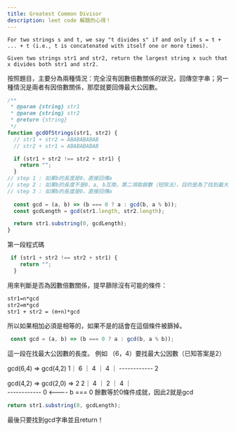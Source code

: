 ```yaml
---
title: Greatest Common Divisor
description: leet code 解題的心得！
---
```

```
For two strings s and t, we say "t divides s" if and only if s = t + ... + t (i.e., t is concatenated with itself one or more times).

Given two strings str1 and str2, return the largest string x such that x divides both str1 and str2.
```

按照題目，主要分為兩種情況：完全沒有因數倍數關係的狀況，回傳空字串；另一種情況是兩者有因倍數關係，那麼就要回傳最大公因數。

```js
/**
 * @param {string} str1
 * @param {string} str2
 * @return {string}
 */
function gcdOfStrings(str1, str2) {
  // str1 + str2 = ABABABABAB
  // str2 + str1 = ABABABABAB

  if (str1 + str2 !== str2 + str1) {
    return "";
  }
// step 1 : 如果b的長度是0，直接回傳a
// step 2 : 如果b的長度不是0，a, b互換，第二項取餘數（短除法），目的是為了找到最大公因數的長度
// step 3 : 如果b的長度是0，直接回傳a  
     
  const gcd = (a, b) => (b === 0 ? a : gcd(b, a % b));
  const gcdLength = gcd(str1.length, str2.length);

  return str1.substring(0, gcdLength);
}
```
第一段程式碼
```js
 if (str1 + str2 !== str2 + str1) {
    return "";
  } 
```
用來判斷是否為因數倍數關係，提早篩除沒有可能的條件：
```md
str1=n*gcd
str2=m*gcd
str1 + str2 = (m+n)*gcd
```
所以如果相加必須是相等的，如果不是的話會在這個條件被篩掉。

```js
 const gcd = (a, b) => (b === 0 ? a : gcd(b, a % b));
```
這一段在找最大公因數的長度。
例如 （6，4）要找最大公因數（已知答案是2）


gcd(6,4) => gcd(4,2)
  1｜   6 ｜  4
   ｜   4 ｜
    ------------
        2            

gcd(4,2) => gcd(2,0) => 2
  2｜   4 ｜  2
   ｜   4 ｜   
    ------------
        0  <---- b === 0 餘數等於0條件成就，因此2就是gcd

```js
return str1.substring(0, gcdLength);
```
最後只要找到gcd字串並且return！
